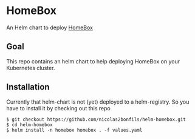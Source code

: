 # HomeBox

An Helm chart to deploy [HomeBox](https://github.com/sysadminsmedia/homebox)

## Goal

This repo contains an helm chart to help deploying HomeBox on your Kubernetes cluster.

## Installation

Currently that helm-chart is not (yet) deployed to a helm-registry. So you have to install it by checking out this repo

```
$ git checkout https://github.com/nicolas2bonfils/helm-homebox.git
$ cd helm-homebox
$ helm install -n homebox homebox . -f values.yaml
```

